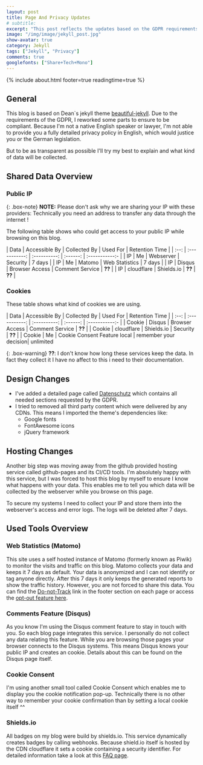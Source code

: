 ```yaml
---
layout: post
title: Page And Privacy Updates
# subtitle:
excerpt: "This post reflects the updates based on the GDPR requirements and policy changes."
image: "/img/image/jekyll_post.jpg"
show-avatar: true
category: Jekyll
tags: ["Jekyll", "Privacy"]
comments: true
googlefonts: ["Share+Tech+Mono"]
---
```


{% include about.html footer=true readingtime=true %}

## General

This blog is based on Dean`s jekyll theme [beautiful-jekyll](). Due to the requirements of the GDPR, I
reworked some parts to ensure to be compliant. Because I'm not a native English speaker or lawyer, I'm not able to
provide you a fully detailed privacy policy in English, which would justice you or the German legislation.

But to be as transparent as possible I'll try my best to explain and what kind of data will be collected.

## Shared Data Overview

### Public IP

{: .box-note}
<i class="fa fa-commenting icon-blue" aria-hidden="true"></i> **NOTE:** Please don't ask why we are sharing your IP with these
providers: Technically you need an address to transfer any data through the internet !

The following table shows who could get access to your public IP while browsing on this blog.

| Data | Accessible By | Collected By | Used For | Retention Time |
| :--: | :-----------: | :----------: | :------: | :-----------:- |
| IP   | Me            | Webserver    | Security | 7 days |
| IP   | Me            | Matomo        | Web Statistics | 7 days |
| IP   | Disqus        | Browser Access | Comment Service | **??** |
| IP   | cloudflare | Shields.io | **??** | **??** |


### Cookies

These table shows what kind of cookies we are using.

| Data | Accessible By | Collected By | Used For | Retention Time |
| :--: | :-----------: | :----------: | :------: | :-----------:- |
| Cookie | Disqus     | Browser Access | Comment Service | **??** |
| Cookie | cloudflare | Shields.io | Security | **??** |
| Cookie | Me         | Cookie Consent Feature local | remember your decision| unlimited

{: .box-warning}
<i class="fa fa-bolt icon-yellow" aria-hidden="true"></i> **??**: I don't know how long these services keep the
data. In fact they collect it I have no affect to this i need to their documentation.

## Design Changes

- I've added a detailed page called [Datenschutz](/datenschutz) which contains all needed sections requested by the GDPR.
- I tried to removed all third party content which were delivered by any CDNs. This means I imported the theme's dependencies like:
  - Google fonts
  - FontAwesome icons
  - jQuery framework

## Hosting Changes

Another big step was moving away from the github provided hosting service called github-pages and its CI/CD tools.
I'm absolutely happy with this service, but I was forced to host this blog by myself to ensure I know what happens with your data.
This enables me to tell you which data will be collected by the webserver while you browse on this page.

To secure my systems I need to collect your IP and store them into the webserver's access and error logs.
The logs will be deleted after 7 days.

## Used Tools Overview

### Web Statistics (Matomo)

This site uses a self hosted instance of Matomo (formerly known as Piwik) to monitor the visits and traffic on this
blog. Matomo collects your data and keeps it 7 days as default. Your data is anonymized and I can not identify or
tag anyone directly. After this 7 days it only keeps the generated reports to show the traffic history. However,
you are not forced to share this data. You can find the [Do-not-Track](http://matomo.beaver-net.ovh/index.php?module=CoreAdminHome&action=optOut) link in the footer section on each page or access the [opt-out feature here](http://matomo.beaver-net.ovh/index.php?module=CoreAdminHome&action=optOut).

### Comments Feature (Disqus)

As you know I'm using the Disqus comment feature to stay in touch with you. So each blog page integrates this
service. I personally do not collect any data relating this feature. While you are browsing those pages your browser
connects to the Disqus systems. This means Disqus knows your public IP and creates an cookie. Details about this can
be found on the Disqus page itself.

### Cookie Consent

I'm using another small tool called Cookie Consent which enables me to display you the cookie notification pop-up.
Technically there is no other way to remember your cookie confirmation than by setting a local cookie itself ^^

### Shields.io

All badges on my blog were build by shields.io. This service dynamically creates badges by calling webhooks.
Because shield.io itself is hosted by the CDN cloudflare it sets a cookie containing a security identifier. For
detailed information take a look at this [FAQ page](https://support.cloudflare.com/hc/en-us/articles/200170156-What-does-the-Cloudflare-cfduid-cookie-do-).
